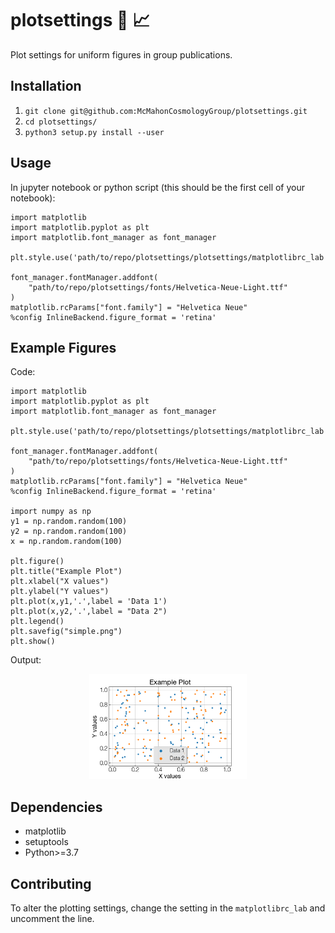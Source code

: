 # plotsettings :art: :chart_with_upwards_trend:

Plot settings for uniform figures in group publications.

## Installation

1. `git clone git@github.com:McMahonCosmologyGroup/plotsettings.git`
2. `cd plotsettings/`
3. `python3 setup.py install --user`

## Usage
In jupyter notebook or python script (this should be the first cell of your notebook):

```python3
import matplotlib
import matplotlib.pyplot as plt
import matplotlib.font_manager as font_manager

plt.style.use('path/to/repo/plotsettings/plotsettings/matplotlibrc_lab')

font_manager.fontManager.addfont(
    "path/to/repo/plotsettings/fonts/Helvetica-Neue-Light.ttf"
)
matplotlib.rcParams["font.family"] = "Helvetica Neue"
%config InlineBackend.figure_format = 'retina'
```

## Example Figures

Code:
```python3
import matplotlib
import matplotlib.pyplot as plt
import matplotlib.font_manager as font_manager

plt.style.use('path/to/repo/plotsettings/plotsettings/matplotlibrc_lab')

font_manager.fontManager.addfont(
    "path/to/repo/plotsettings/fonts/Helvetica-Neue-Light.ttf"
)
matplotlib.rcParams["font.family"] = "Helvetica Neue"
%config InlineBackend.figure_format = 'retina'

import numpy as np
y1 = np.random.random(100)
y2 = np.random.random(100)
x = np.random.random(100)

plt.figure()
plt.title("Example Plot")
plt.xlabel("X values")
plt.ylabel("Y values")
plt.plot(x,y1,'.',label = 'Data 1')
plt.plot(x,y2,'.',label = "Data 2")
plt.legend()
plt.savefig("simple.png")
plt.show()
```

Output:
<p align="center">
     <img src="figs/simple.png" width="50%" />
</p>

## Dependencies
- matplotlib
- setuptools
- Python>=3.7

## Contributing
To alter the plotting settings, change the setting in the `matplotlibrc_lab` and uncomment the line.

